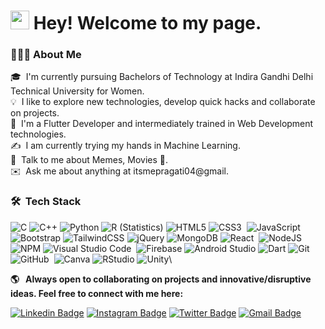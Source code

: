 <h1><img src="https://emojis.slackmojis.com/emojis/images/1531849430/4246/blob-sunglasses.gif?1531849430" width="30"/> Hey! Welcome to my page.</h1>


### 👩🏻‍💻&nbsp;About Me

🎓 &nbsp;I'm currently pursuing Bachelors of Technology at Indira Gandhi Delhi Technical University for Women.\
💡 &nbsp;I like to explore new technologies, develop quick hacks and collaborate on projects.\
🌱 &nbsp;I'm a Flutter Developer and intermediately trained in Web Development technologies.\
✍️ &nbsp;I am currently trying my hands in Machine Learning.\
💬 &nbsp;Talk to me about Memes, Movies 🎥.\
✉️ &nbsp;Ask me about anything at itsmepragati04@gmail.

### 🛠 &nbsp;Tech Stack

![C](https://img.shields.io/badge/c-%2300599C.svg?style=for-the-badge&logo=c&logoColor=white)
![C++](https://img.shields.io/badge/c++-%2300599C.svg?style=for-the-badge&logo=c%2B%2B&logoColor=white)
![Python](https://img.shields.io/badge/python-3670A0?style=for-the-badge&logo=python&logoColor=ffdd54)
![R (Statistics)](https://img.shields.io/badge/-R-05122A?style=for-the-badge&logo=R&logoColor=276DC3)
![HTML5](https://img.shields.io/badge/html5-%23E34F26.svg?style=for-the-badge&logo=html5&logoColor=white)
![CSS3](https://img.shields.io/badge/css3-%231572B6.svg?style=for-the-badge&logo=css3&logoColor=white)&nbsp;
![JavaScript](https://img.shields.io/badge/javascript-%23323330.svg?style=for-the-badge&logo=javascript&logoColor=%23F7DF1E)
![Bootstrap](https://img.shields.io/badge/bootstrap-%23563D7C.svg?style=for-the-badge&logo=bootstrap&logoColor=white)
![TailwindCSS](https://img.shields.io/badge/tailwindcss-%2338B2AC.svg?style=for-the-badge&logo=tailwind-css&logoColor=white)
![jQuery](https://img.shields.io/badge/jquery-%230769AD.svg?style=for-the-badge&logo=jquery&logoColor=white)
![MongoDB](https://img.shields.io/badge/MongoDB-%234ea94b.svg?style=for-the-badge&logo=mongodb&logoColor=white)
![React](https://img.shields.io/badge/react-%2320232a.svg?style=for-the-badge&logo=react&logoColor=%2361DAFB)&nbsp;
![NodeJS](https://img.shields.io/badge/node.js-6DA55F?style=for-the-badge&logo=node.js&logoColor=white)&nbsp;
![NPM](https://img.shields.io/badge/NPM-%23000000.svg?style=for-the-badge&logo=npm&logoColor=white)
![Visual Studio Code](https://img.shields.io/badge/Visual%20Studio%20Code-0078d7.svg?style=for-the-badge&logo=visual-studio-code&logoColor=white)&nbsp;
![Firebase](https://img.shields.io/badge/Firebase-039BE5?style=for-the-badge&logo=Firebase&logoColor=white)
![Android Studio](https://img.shields.io/badge/Android%20Studio-3DDC84.svg?style=for-the-badge&logo=android-studio&logoColor=white)
![Dart](https://img.shields.io/badge/dart-%230175C2.svg?style=for-the-badge&logo=dart&logoColor=white)
![Git](https://img.shields.io/badge/git-%23F05033.svg?style=for-the-badge&logo=git&logoColor=white)&nbsp;
![GitHub](https://img.shields.io/badge/github-%23121011.svg?style=for-the-badge&logo=github&logoColor=white)&nbsp;
![Canva](https://img.shields.io/badge/Canva-%2300C4CC.svg?style=for-the-badge&logo=Canva&logoColor=white)
![RStudio](https://img.shields.io/badge/-RStudio-05122A?style=for-the-badge&logo=rstudio)
![Unity](https://img.shields.io/badge/Unity-%2300C4CC.svg?style=for-the-badge&logo=Unity&logoColor=white)\


**🌎 &nbsp; Always open to collaborating on projects and innovative/disruptive ideas. Feel free to connect with me here:**

[![Linkedin Badge](https://img.shields.io/badge/-pragatiGangwar-blue?style=flat-square&logo=Linkedin&logoColor=white&link=https://www.linkedin.com/in/pragati-gangwar-737476202)]([https://www.linkedin.com/in/anirudhemmadi/](https://www.linkedin.com/in/pragati-gangwar-737476202))
[![Instagram Badge](https://img.shields.io/badge/-pragatiGangwar-purple?style=flat-square&logo=instagram&logoColor=white&link=https://www.instagram.com/waggi.she.nigma/)](https://www.instagram.com/waggi.she.nigma/)
[![Twitter Badge](https://img.shields.io/badge/-pragatiGangwar-1DA1F2?style=flat-square&logo=Twitter&logoColor=white&link=https://twitter.com/pOGOwATCHINGyOU)](https://twitter.com/pOGOwATCHINGyOU)
[![Gmail Badge](https://img.shields.io/badge/-pragatiGangwar-c14438?style=flat-square&logo=Gmail&logoColor=white&link=mailto:itsmepragati04@gmail.com)](mailto:itsmepragati04@gmail.com)

